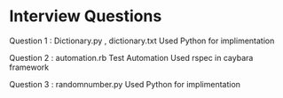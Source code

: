 # Interview Questions 
Question 1 : Dictionary.py , dictionary.txt
Used Python for implimentation 

Question 2 : automation.rb 
Test Automation 
Used rspec in caybara framework 

Question 3 : randomnumber.py
Used Python for implimentation 
